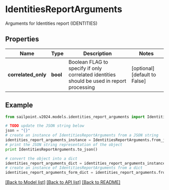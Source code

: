 # IdentitiesReportArguments

Arguments for Identities report (IDENTITIES)

## Properties

Name | Type | Description | Notes
------------ | ------------- | ------------- | -------------
**correlated_only** | **bool** | Boolean FLAG to specify if only correlated identities should be used in report processing | [optional] [default to False]

## Example

```python
from sailpoint.v2024.models.identities_report_arguments import IdentitiesReportArguments

# TODO update the JSON string below
json = "{}"
# create an instance of IdentitiesReportArguments from a JSON string
identities_report_arguments_instance = IdentitiesReportArguments.from_json(json)
# print the JSON string representation of the object
print IdentitiesReportArguments.to_json()

# convert the object into a dict
identities_report_arguments_dict = identities_report_arguments_instance.to_dict()
# create an instance of IdentitiesReportArguments from a dict
identities_report_arguments_form_dict = identities_report_arguments.from_dict(identities_report_arguments_dict)
```
[[Back to Model list]](../README.md#documentation-for-models) [[Back to API list]](../README.md#documentation-for-api-endpoints) [[Back to README]](../README.md)


